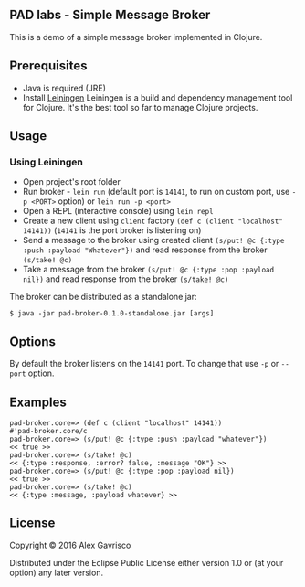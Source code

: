 ## PAD labs - Simple Message Broker

This is a demo of a simple message broker implemented in Clojure.

## Prerequisites

- Java is required (JRE)
- Install [Leiningen](https://leiningen.org/#install)
Leiningen is a build and dependency management tool for Clojure.
It's the best tool so far to manage Clojure projects.

## Usage

### Using Leiningen

- Open project's root folder
- Run broker - `lein run` (default port is `14141`, to run on custom port, use `-p <PORT>` option) or `lein run -p <port>`
- Open a REPL (interactive console) using `lein repl`
- Create a new client using `client` factory
`(def c (client "localhost" 14141))` (`14141` is the port broker is listening on)
- Send a message to the broker using created client
`(s/put! @c {:type :push :payload "Whatever"})`
and read response from the broker `(s/take! @c)`
- Take a message from the broker
`(s/put! @c {:type :pop :payload nil})`
and read response from the broker `(s/take! @c)`


The broker can be distributed as a standalone jar:

    $ java -jar pad-broker-0.1.0-standalone.jar [args]


## Options

By default the broker listens on the `14141` port. To change that use `-p` or `--port` option.

## Examples


```
pad-broker.core=> (def c (client "localhost" 14141))
#'pad-broker.core/c
pad-broker.core=> (s/put! @c {:type :push :payload "whatever"})
<< true >>
pad-broker.core=> (s/take! @c)
<< {:type :response, :error? false, :message "OK"} >>
pad-broker.core=> (s/put! @c {:type :pop :payload nil})
<< true >>
pad-broker.core=> (s/take! @c)
<< {:type :message, :payload whatever} >>
```

## License

Copyright © 2016 Alex Gavrisco

Distributed under the Eclipse Public License either version 1.0 or (at
your option) any later version.
